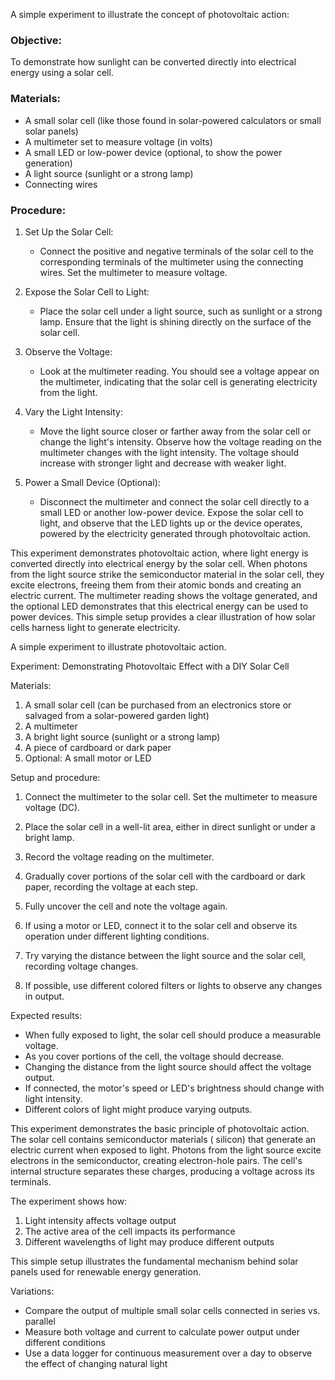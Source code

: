 
A simple experiment to illustrate the concept of photovoltaic action:

### Objective:

To demonstrate how sunlight can be converted directly into electrical energy using a solar cell.

### Materials:

- A small solar cell (like those found in solar-powered calculators or small solar panels)
- A multimeter set to measure voltage (in volts)
- A small LED or low-power device (optional, to show the power generation)
- A light source (sunlight or a strong lamp)
- Connecting wires

### Procedure:

1. Set Up the Solar Cell:

   - Connect the positive and negative terminals of the solar cell to the corresponding terminals of the multimeter using the connecting wires. Set the multimeter to measure voltage.

2. Expose the Solar Cell to Light:

   - Place the solar cell under a light source, such as sunlight or a strong lamp. Ensure that the light is shining directly on the surface of the solar cell.

3. Observe the Voltage:

   - Look at the multimeter reading. You should see a voltage appear on the multimeter, indicating that the solar cell is generating electricity from the light.

4. Vary the Light Intensity:

   - Move the light source closer or farther away from the solar cell or change the light's intensity. Observe how the voltage reading on the multimeter changes with the light intensity. The voltage should increase with stronger light and decrease with weaker light.

5. Power a Small Device (Optional):

   - Disconnect the multimeter and connect the solar cell directly to a small LED or another low-power device. Expose the solar cell to light, and observe that the LED lights up or the device operates, powered by the electricity generated through photovoltaic action.

This experiment demonstrates photovoltaic action, where light energy is converted directly into electrical energy by the solar cell. When photons from the light source strike the semiconductor material in the solar cell, they excite electrons, freeing them from their atomic bonds and creating an electric current. The multimeter reading shows the voltage generated, and the optional LED demonstrates that this electrical energy can be used to power devices. This simple setup provides a clear illustration of how solar cells harness light to generate electricity.

A simple experiment to illustrate photovoltaic action.

Experiment: Demonstrating Photovoltaic Effect with a DIY Solar Cell

Materials:

1. A small solar cell (can be purchased from an electronics store or salvaged from a solar-powered garden light)
2. A multimeter
3. A bright light source (sunlight or a strong lamp)
4. A piece of cardboard or dark paper
5. Optional: A small motor or LED

Setup and procedure:

1. Connect the multimeter to the solar cell. Set the multimeter to measure voltage (DC).

2. Place the solar cell in a well-lit area, either in direct sunlight or under a bright lamp.

3. Record the voltage reading on the multimeter.

4. Gradually cover portions of the solar cell with the cardboard or dark paper, recording the voltage at each step.

5. Fully uncover the cell and note the voltage again.

6. If using a motor or LED, connect it to the solar cell and observe its operation under different lighting conditions.

7. Try varying the distance between the light source and the solar cell, recording voltage changes.

8. If possible, use different colored filters or lights to observe any changes in output.

Expected results:

- When fully exposed to light, the solar cell should produce a measurable voltage.
- As you cover portions of the cell, the voltage should decrease.
- Changing the distance from the light source should affect the voltage output.
- If connected, the motor's speed or LED's brightness should change with light intensity.
- Different colors of light might produce varying outputs.

This experiment demonstrates the basic principle of photovoltaic action. The solar cell contains semiconductor materials ( silicon) that generate an electric current when exposed to light. Photons from the light source excite electrons in the semiconductor, creating electron-hole pairs. The cell's internal structure separates these charges, producing a voltage across its terminals.

The experiment shows how:

1. Light intensity affects voltage output
2. The active area of the cell impacts its performance
3. Different wavelengths of light may produce different outputs

This simple setup illustrates the fundamental mechanism behind solar panels used for renewable energy generation.

Variations:

- Compare the output of multiple small solar cells connected in series vs. parallel
- Measure both voltage and current to calculate power output under different conditions
- Use a data logger for continuous measurement over a day to observe the effect of changing natural light
